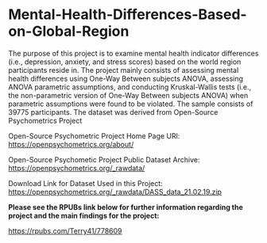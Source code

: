 # Mental-Health-Differences-Based-on-Global-Region

The purpose of this project is to examine mental health indicator differences (i.e., depression, anxiety, and stress scores) based on the world region participants reside in. The project mainly consists of assessing mental health differences using One-Way Between subjects ANOVA, assessing ANOVA parametric assumptions, and conducting Kruskal-Wallis tests (i.e., the non-parametric version of One-Way Between subjects ANOVA) when parametric assumptions were found to be violated. The sample consists of 39775 participants. The dataset was derived from Open-Source Psychometrics Project

Open-Source Psychometric Project Home Page URl: https://openpsychometrics.org/about/

Open-Source Psychometic Project Public Dataset Archive: https://openpsychometrics.org/_rawdata/

Download Link for Dataset Used in this Project: https://openpsychometrics.org/_rawdata/DASS_data_21.02.19.zip

**Please see the RPUBs link below for further information regarding the project and the main findings for the project:**

https://rpubs.com/Terry41/778609

